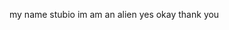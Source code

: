 my name stubio
im am an alien 
yes okay 
thank you

<!---
stubiox/stubiox is a ✨ special ✨ repository because its `README.md` (this file) appears on your GitHub profile.
You can click the Preview link to take a look at your changes.
--->
